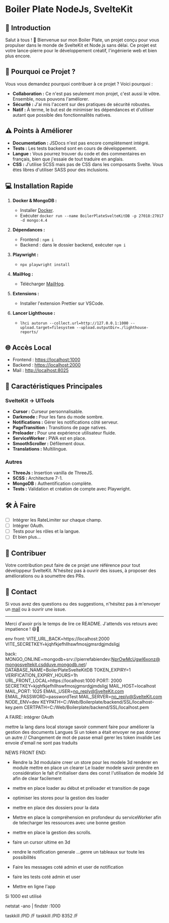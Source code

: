 # Boiler Plate NodeJs, SvelteKit

## 🌟 Introduction

Salut à tous ! 🎉 Bienvenue sur mon Boiler Plate, un projet conçu pour vous propulser dans le monde de SvelteKit et Node.js sans délai. Ce projet est votre lance-pierre pour le développement créatif, l'ingénierie web et bien plus encore.

## 🚀 Pourquoi ce Projet ?

Vous vous demandez pourquoi contribuer à ce projet ? Voici pourquoi :

- **Collaboration :** Ce n'est pas seulement mon projet, c'est aussi le vôtre. Ensemble, nous pouvons l'améliorer.
- **Sécurité :** J'ai mis l'accent sur des pratiques de sécurité robustes.
- **Natif :** À terme, le but est de minimiser les dépendances et d'utiliser autant que possible des fonctionnalités natives.
  
## ⚠️ Points à Améliorer

- **Documentation :** JSDocs n'est pas encore complètement intégré.
- **Tests :** Les tests backend sont en cours de développement.
- **Langue :** Vous pourrez trouver du code et des commentaires en français, bien que j'essaie de tout traduire en anglais.
- **CSS :** J'utilise SCSS mais pas de CSS dans les composants Svelte. Vous êtes libres d'utiliser SASS pour des inclusions.

## 💻 Installation Rapide

1. **Docker & MongoDB :**
    - Installer [Docker](https://www.docker.com/get-started).
    - Exécuter `docker run --name BoilerPlateSvelteKitDB -p 27018:27017 -d mongo:4.4`

2. **Dépendances :**
    - Frontend : `npm i`
    - Backend : dans le dossier backend, exécuter `npm i`

3. **Playwright :**
    - `npx playwright install`

4. **MailHog :**
    - Télécharger [MailHog](https://github.com/mailhog/MailHog/releases/v1.0.0).

5. **Extensions :**
    - Installer l'extension Prettier sur VSCode.

6. **Lancer Lighthouse :**
    - `lhci autorun --collect.url=http://127.0.0.1:1000 --upload.target=filesystem --upload.outputDir=./lighthouse-reports/`

## 🌐 Accès Local

- Frontend : [https://localhost:1000](https://localhost:1000)
- Backend : [https://localhost:2000](https://localhost:2000)
- Mail : [http://localhost:8025](http://localhost:8025)

## 🎨 Caractéristiques Principales

### SvelteKit -> UITools
- **Cursor :** Curseur personnalisable.
- **Darkmode :** Pour les fans du mode sombre.
- **Notifications :** Gérer les notifications côté serveur.
- **PageTransition :** Transitions de page natives.
- **Preloader :** Pour une expérience utilisateur fluide.
- **ServiceWorker :** PWA est en place.
- **SmoothScroller :** Défilement doux.
- **Translations :** Multilingue.

### Autres
- **ThreeJs :** Insertion vanilla de ThreeJS.
- **SCSS :** Architecture 7-1.
- **MongoDB :** Authentification complète.
- **Tests :** Validation et création de compte avec Playwright.

## 🛠 À Faire

- [ ] Intégrer les RateLimiter sur chaque champ.
- [ ] Intégrer 0Auth.
- [ ] Tests pour les rôles et la langue.
- [ ] Et bien plus...

## 🤝 Contribuer

Votre contribution peut faire de ce projet une référence pour tout développeur SvelteKit. N'hésitez pas à ouvrir des issues, à proposer des améliorations ou à soumettre des PRs.

## 💌 Contact

Si vous avez des questions ou des suggestions, n'hésitez pas à m'envoyer un [mail](mailto:your-email@example.com) ou à ouvrir une issue.

---

Merci d'avoir pris le temps de lire ce README. J'attends vos retours avec impatience ! 😄🚀


env front: 
VITE_URL_BACK=https://localhost:2000
VITE_SECRETKEY=kjqhfkjefhllhswfmosjgmsrdgjmdsligj

back:
MONGO_ONLINE=mongodb+srv://pierrefabiendev:NprOwMcUgwl6xonz@mongosveltekit.csdduve.mongodb.net/
DATABASE_NAME=BoilerPlateSvelteKitDB
TOKEN_EXPIRY=1
VERIFICATION_EXPIRY_HOURS=1h
URL_FRONT_LOCAL=https://localhost:1000
PORT: 2000
SECRETKEY=kjqhfkjefhllhswfmosjgmsrdgjmdsligj
MAIL_HOST=localhost
MAIL_PORT: 1025
EMAIL_USER=no_reply@SvelteKit.com
EMAIL_PASSWORD=passwordTest
MAIL_SERVER=no_reply@SvelteKit.com
NODE_ENV=dev
KEYPATH=C:/Web/Boilerplate/backend/SSL/localhost-key.pem
CERTPATH=C:/Web/Boilerplate/backend/SSL/localhost.pem

A FAIRE:
intégrer 0Auth

mettre la lang dans local storage
savoir comment faire pour améliorer la gestion des documents Langues
Si un token a était envoyer ne pas donner un autre // Changement de mot de passe email
gerer les token invalide
Les envoie d'email ne sont pas traduits

NEWS FRONT END:
- Rendre la 3d modulaire
creer un store pour les modele 3d
renderer en module
mettre en place un clearer
Le loader modele
savoir prendre en considération le fait d'initialiser dans des const l'utilisation de modele 3d afin de clear facilement

- mettre en place loader au début et préloader et transition de page
- optimiser les stores pour la gestion des loader
- mettre en place des dossiers pour la data
- Mettre en place la compréhension en profondeur du serviceWorker afin de telecharger les ressources avec une bonne gestion
- mettre en place la gestion des scrolls.
- faire un cursor ultime en 3d

- rendre le notification generale ...genre un tableaux sur toute les possibilités
- Faire les messages coté admin et user de notification
- faire les tests coté admin et user
- Mettre en ligne l'app

Si 1000 est utilisé 

netstat -ano | findstr :1000

taskkill /PID <PID> /F
taskkill /PID 8352 /F